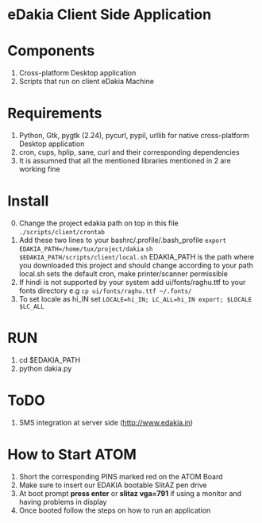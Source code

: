 eDakia Client Side Application
==============================

Components
==========
1. Cross-platform Desktop application 
2. Scripts that run on client eDakia Machine

Requirements
============
1. Python, Gtk, pygtk (2.24), pycurl, pypil, urllib for native cross-platform Desktop application
2. cron, cups, hplip, sane, curl and their corresponding dependencies 
3. It is assumned that all the mentioned libraries mentioned in 2 are working fine

Install
=======
0. Change the project edakia path on top in this file `./scripts/client/crontab`
1. Add these two lines to your bashrc/.profile/.bash_profile
   `export EDAKIA_PATH=/home/tux/project/dakia`
   `sh $EDAKIA_PATH/scripts/client/local.sh`
    EDAKIA_PATH is the path where you downloaded this project and should change according to your path
    local.sh sets the default cron, make printer/scanner permissible
3. If hindi is not supported by your system
     add ui/fonts/raghu.ttf to your fonts directory e.g `cp ui/fonts/raghu.ttf ~/.fonts/`
4. To set locale as hi_IN set `LOCALE=hi_IN; LC_ALL=hi_IN export; $LOCALE $LC_ALL`

RUN
===
1. cd $EDAKIA_PATH
2. python dakia.py

ToDO
====
1. SMS integration at server side (http://www.edakia.in) 


How to Start ATOM
=================
1. Short the corresponding PINS marked red on the ATOM Board
2. Make sure to insert our EDAKIA bootable SlitAZ pen drive
3. At boot prompt 
   **press enter**
    or
    **slitaz vga=791** if using a monitor and having problems in display
4. Once booted follow the steps on how to run an application
